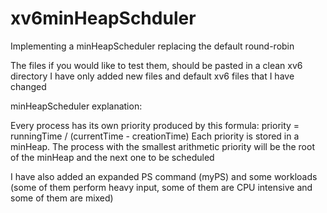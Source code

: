 # xv6minHeapSchduler
Implementing a minHeapScheduler replacing the default round-robin

The files if you would like to test them, should be pasted in a clean xv6 directory I have only added new files and default xv6 files that I have changed

minHeapScheduler explanation:

Every process has its own priority produced by this formula: priority = runningTime / (currentTime - creationTime)
Each priority is stored in a minHeap. The process with the smallest arithmetic priority will be the root of the minHeap
and the next one to be scheduled

I have also added an expanded PS command (myPS) and some workloads (some of them perform heavy input, some of them are CPU intensive and some of them are mixed)
